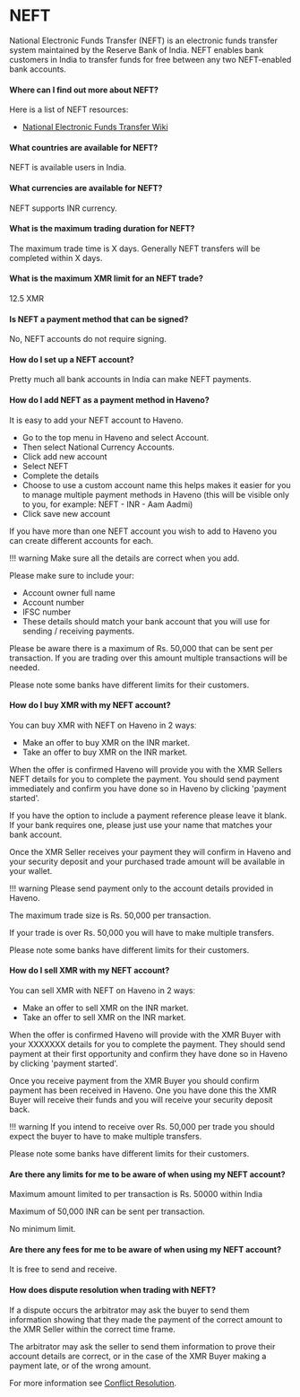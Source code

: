 # NEFT

National Electronic Funds Transfer (NEFT) is an electronic funds transfer system maintained by the Reserve Bank of India. NEFT enables bank customers in India to transfer funds for free between any two NEFT-enabled bank accounts.

#### Where can I find out more about NEFT?

Here is a list of NEFT resources:

- [National Electronic Funds Transfer Wiki](https://en.wikipedia.org/wiki/National_Electronic_Funds_Transfer)

#### What countries are available for NEFT?

NEFT is available users in India.

#### What currencies are available for NEFT?

NEFT supports INR currency.

#### What is the maximum trading duration for NEFT?

The maximum trade time is X days. Generally NEFT transfers will be completed within X days.

#### What is the maximum XMR limit for an NEFT trade?

12.5 XMR

#### Is NEFT a payment method that can be signed?

No, NEFT accounts do not require signing.

#### How do I set up a NEFT account?

Pretty much all bank accounts in India can make NEFT payments.

#### How do I add NEFT as a payment method in Haveno?

It is easy to add your NEFT account to Haveno.

- Go to the top menu in Haveno and select Account.
- Then select National Currency Accounts.
- Click add new account
- Select NEFT
- Complete the details
- Choose to use a custom account name this helps makes it easier for you to manage multiple payment methods in Haveno (this will be visible only to you, for example: NEFT - INR - Aam Aadmi)
- Click save new account

If you have more than one NEFT account you wish to add to Haveno you can create different accounts for each.

!!! warning
    Make sure all the details are correct when you add.

Please make sure to include your:

- Account owner full name
- Account number
- IFSC number
- These details should match your bank account that you will use for sending / receiving payments.

Please be aware there is a maximum of Rs. 50,000 that can be sent per transaction. If you are trading over this amount multiple transactions will be needed.

Please note some banks have different limits for their customers.

#### How do I buy XMR with my NEFT account?

You can buy XMR with NEFT on Haveno in 2 waysː

- Make an offer to buy XMR on the INR market.
- Take an offer to buy XMR on the INR market.

When the offer is confirmed Haveno will provide you with the XMR Sellers NEFT details for you to complete the payment. You should send payment immediately and confirm you have done so in Haveno by clicking 'payment started'.

If you have the option to include a payment reference please leave it blank. If your bank requires one, please just use your name that matches your bank account.

Once the XMR Seller receives your payment they will confirm in Haveno and your security deposit and your purchased trade amount will be available in your wallet.

!!! warning
    Please send payment only to the account details provided in Haveno.

The maximum trade size is Rs. 50,000 per transaction.

If your trade is over Rs. 50,000 you will have to make multiple transfers.

Please note some banks have different limits for their customers.

#### How do I sell XMR with my NEFT account?

You can sell XMR with NEFT on Haveno in 2 waysː

- Make an offer to sell XMR on the INR market.
- Take an offer to sell XMR on the INR market.

When the offer is confirmed Haveno will provide with the XMR Buyer with your XXXXXXX details for you to complete the payment. They should send payment at their first opportunity and confirm they have done so in Haveno by clicking 'payment started'.

Once you receive payment from the XMR Buyer you should confirm payment has been received in Haveno. One you have done this the XMR Buyer will receive their funds and you will receive your security deposit back.

!!! warning
    If you intend to receive over Rs. 50,000 per trade you should expect the buyer to have to make multiple transfers.

Please note some banks have different limits for their customers.

#### Are there any limits for me to be aware of when using my NEFT account?

Maximum amount limited to per transaction is Rs. 50000 within India

Maximum of 50,000 INR can be sent per transaction.

No minimum limit.

#### Are there any fees for me to be aware of when using my NEFT account?

It is free to send and receive.

#### How does dispute resolution when trading with NEFT?

If a dispute occurs the arbitrator may ask the buyer to send them information showing that they made the payment of the correct amount to the XMR Seller within the correct time frame.

The arbitrator may ask the seller to send them information to prove their account details are correct, or in the case of the XMR Buyer making a payment late, or of the wrong amount.

For more information see [Conflict Resolution](../conflict-resolution.md).
